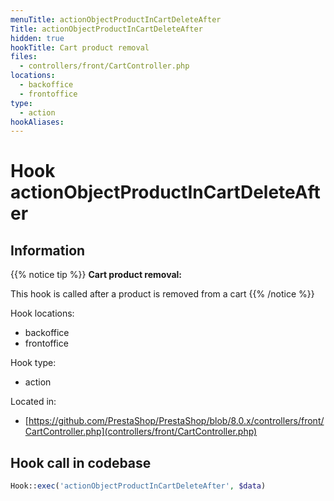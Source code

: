 ```yaml
---
menuTitle: actionObjectProductInCartDeleteAfter
Title: actionObjectProductInCartDeleteAfter
hidden: true
hookTitle: Cart product removal
files:
  - controllers/front/CartController.php
locations:
  - backoffice
  - frontoffice
type:
  - action
hookAliases:
---
```


# Hook actionObjectProductInCartDeleteAfter

## Information

{{% notice tip %}}
**Cart product removal:** 

This hook is called after a product is removed from a cart
{{% /notice %}}

Hook locations: 
  - backoffice
  - frontoffice

Hook type: 
  - action

Located in: 
  - [https://github.com/PrestaShop/PrestaShop/blob/8.0.x/controllers/front/CartController.php](controllers/front/CartController.php)

## Hook call in codebase

```php
Hook::exec('actionObjectProductInCartDeleteAfter', $data)
```